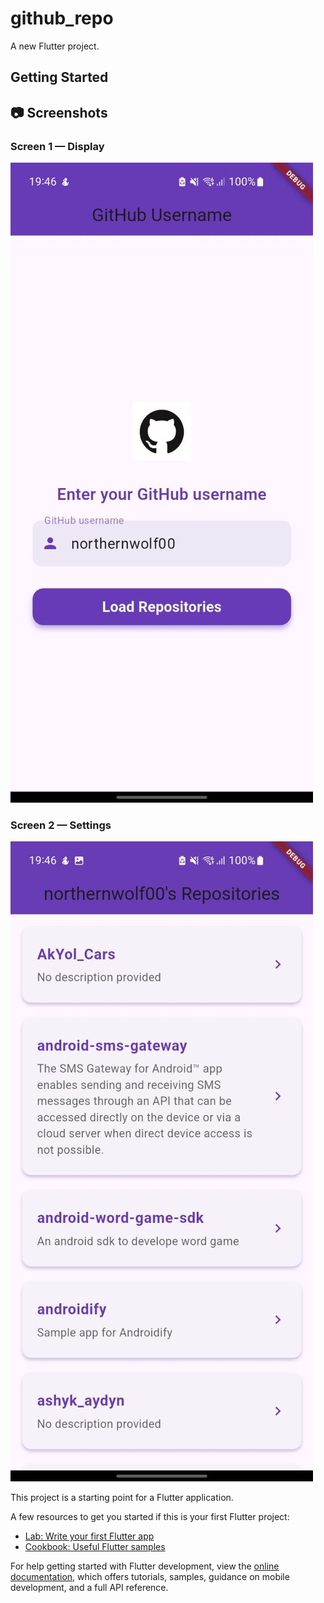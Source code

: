 # github_repo

A new Flutter project.

## Getting Started


## 📷 Screenshots

### Screen 1 — Display
![Home Screen](assets/screenshots/photo1.jpeg)

### Screen 2 — Settings
![Settings Screen](assets/screenshots/photo2.jpeg)


This project is a starting point for a Flutter application.

A few resources to get you started if this is your first Flutter project:

- [Lab: Write your first Flutter app](https://docs.flutter.dev/get-started/codelab)
- [Cookbook: Useful Flutter samples](https://docs.flutter.dev/cookbook)

For help getting started with Flutter development, view the
[online documentation](https://docs.flutter.dev/), which offers tutorials,
samples, guidance on mobile development, and a full API reference.

